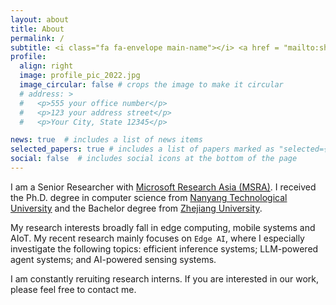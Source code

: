 ```yaml
---
layout: about
title: About
permalink: /
subtitle: <i class="fa fa-envelope main-name"></i> <a href = "mailto:shijiang@microsoft.com">shijiang AT microsoft.com</a>
profile:
  align: right
  image: profile_pic_2022.jpg
  image_circular: false # crops the image to make it circular
  # address: >
  #   <p>555 your office number</p>
  #   <p>123 your address street</p>
  #   <p>Your City, State 12345</p>

news: true  # includes a list of news items
selected_papers: true # includes a list of papers marked as "selected={true}"
social: false  # includes social icons at the bottom of the page
---
```

I am a Senior Researcher with [Microsoft Research Asia (MSRA)](https://www.microsoft.com/en-us/research/lab/microsoft-research-asia/). I received the Ph.D. degree in computer science from [Nanyang Technological University](https://www.ntu.edu.sg/) and the Bachelor degree from [Zhejiang University](https://www.zju.edu.cn/english/). 

<!-- supervised by [Prof. Mo Li](https://home.cse.ust.hk/~lim/), -->

My research interests broadly fall in edge computing, mobile systems and AIoT. My recent research mainly focuses on `Edge AI`, where I especially investigate the following topics: efficient inference systems; LLM-powered agent systems; and AI-powered sensing systems.

I am constantly reruiting research interns. If you are interested in our work, please feel free to contact me.